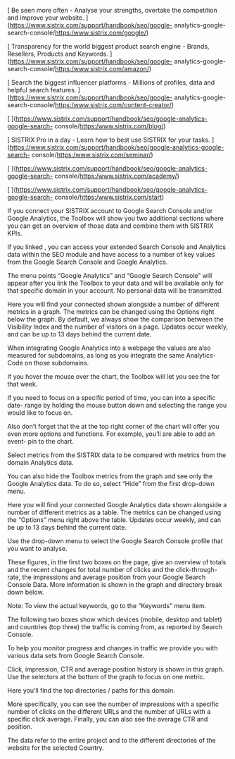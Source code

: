 [ Be seen more often - Analyse your strengths, overtake the competition and
improve your website. ](https://www.sistrix.com/support/handbook/seo/google-
analytics-google-search-console/<https:/www.sistrix.com/google/>)

[ Transparency for the world biggest product search engine - Brands, Resellers,
Products and Keywords. ](https://www.sistrix.com/support/handbook/seo/google-
analytics-google-search-console/<https:/www.sistrix.com/amazon/>)

[ Search the biggest influencer platforms - Millions of profiles, data and
helpful search features. ](https://www.sistrix.com/support/handbook/seo/google-
analytics-google-search-console/<https:/www.sistrix.com/content-creator/>)

[ ](https://www.sistrix.com/support/handbook/seo/google-analytics-google-search-
console/<https:/www.sistrix.com/blog/>)

[ SISTRIX Pro in a day - Learn how to best use SISTRIX for your tasks.
](https://www.sistrix.com/support/handbook/seo/google-analytics-google-search-
console/<https:/www.sistrix.com/seminar/>)

[ ](https://www.sistrix.com/support/handbook/seo/google-analytics-google-search-
console/<https:/www.sistrix.com/academy/>)

[ ](https://www.sistrix.com/support/handbook/seo/google-analytics-google-search-
console/<https:/www.sistrix.com/start>)

If you connect your SISTRIX account to Google Search Console and/or Google
Analytics, the Toolbox will show you two additional sections where you can get
an overview of those data and combine them with SISTRIX KPIs.

If you linked , you can access your extended Search Console and Analytics data
within the SEO module and have access to a number of key values from the Google
Search Console and Google Analytics.

The menu points “Google Analytics” and “Google Search Console” will appear after
you link the Toolbox to your data and will be available only for that specific
domain in your account. No personal data will be transmitted.

Here you will find your connected shown alongside a number of different metrics
in a graph. The metrics can be changed using the Options right below the graph.
By default, we always show the comparison between the Visibility Index and the
number of visitors on a page. Updates occur weekly, and can be up to 13 days
behind the current date.

When integrating Google Analytics into a webpage the values are also measured
for subdomains, as long as you integrate the same Analytics-Code on those
subdomains.

If you hover the mouse over the chart, the Toolbox will let you see the for that
week.

If you need to focus on a specific period of time, you can into a specific date-
range by holding the mouse button down and selecting the range you would like to
focus on.

Also don’t forget that the at the top right corner of the chart will offer you
even more options and functions. For example, you’ll are able to add an event-
pin to the chart.

Select metrics from the SISTRIX data to be compared with metrics from the domain
Analytics data.

You can also hide the Toolbox metrics from the graph and see only the Google
Analytics data. To do so, select “Hide” from the first drop-down menu.

Here you will find your connected Google Analytics data shown alongside a number
of different metrics as a table. The metrics can be changed using the “Options”
menu right above the table. Updates occur weekly, and can be up to 13 days
behind the current date.

Use the drop-down menu to select the Google Search Console profile that you want
to analyse.

These figures, in the first two boxes on the page, give an overview of totals
and the recent changes for total number of clicks and the click-through-rate,
the impressions and average position from your Google Search Console Data. More
information is shown in the graph and directory break down below.

Note: To view the actual keywords, go to the “Keywords” menu item.

The following two boxes show which devices (mobile, desktop and tablet) and
countries (top three) the traffic is coming from, as reported by Search Console.

To help you monitor progress and changes in traffic we provide you with various
data sets from Google Search Console.

Click, impression, CTR and average position history is shown in this graph. Use
the selectors at the bottom of the graph to focus on one metric.

Here you’ll find the top directories / paths for this domain.

More specifically, you can see the number of impressions with a specific number
of clicks on the different URLs and the number of URLs with a specific click
average. Finally, you can also see the average CTR and position.

The data refer to the entire project and to the different directories of the
website for the selected Country.

